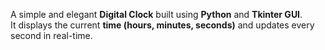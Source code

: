 A simple and elegant **Digital Clock** built using **Python** and **Tkinter GUI**.  
It displays the current **time (hours, minutes, seconds)** and updates every second in real-time.
